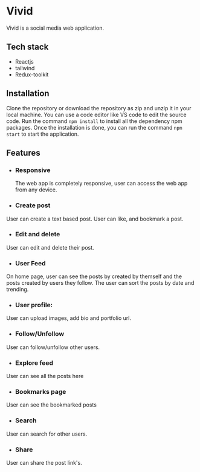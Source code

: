 # Vivid

Vivid is a social media web application.

## Tech stack

- Reactjs
- tailwind
- Redux-toolkit

## Installation

Clone the repository or download the repository as zip and unzip it in your local machine. You can use a code editor like VS code to edit the source code. Run the command `npm install` to install all the dependency npm packages. Once the installation is done, you can run the command `npm start` to start the application.

## Features

- ### Responsive

  The web app is completely responsive, user can access the web app from any device.

- ### Create post

User can create a text based post. User can like, and bookmark a post.

- ### Edit and delete

User can edit and delete their post.

- ### User Feed

On home page, user can see the posts by created by themself and the posts created by users they follow. The user can sort the posts by date and trending.

- ### User profile:

User can upload images, add bio and portfolio url.

- ### Follow/Unfollow

User can follow/unfollow other users.

- ### Explore feed

User can see all the posts here

- ### Bookmarks page

User can see the bookmarked posts

- ### Search

User can search for other users.

- ### Share

User can share the post link's.
